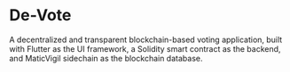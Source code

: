 # De-Vote
​A decentralized and transparent blockchain-based voting application, built with Flutter as the UI framework, a Solidity smart contract as the backend, and MaticVigil sidechain as the blockchain database. 
